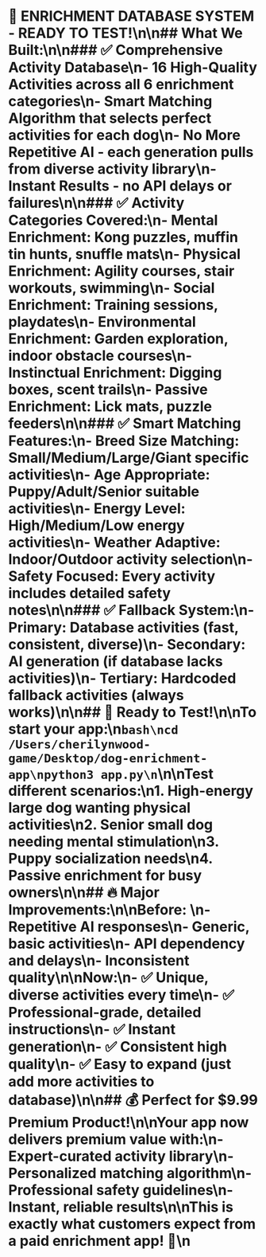 # 🎉 ENRICHMENT DATABASE SYSTEM - READY TO TEST!\n\n## What We Built:\n\n### ✅ Comprehensive Activity Database\n- **16 High-Quality Activities** across all 6 enrichment categories\n- **Smart Matching Algorithm** that selects perfect activities for each dog\n- **No More Repetitive AI** - each generation pulls from diverse activity library\n- **Instant Results** - no API delays or failures\n\n### ✅ Activity Categories Covered:\n- **Mental Enrichment**: Kong puzzles, muffin tin hunts, snuffle mats\n- **Physical Enrichment**: Agility courses, stair workouts, swimming\n- **Social Enrichment**: Training sessions, playdates\n- **Environmental Enrichment**: Garden exploration, indoor obstacle courses\n- **Instinctual Enrichment**: Digging boxes, scent trails\n- **Passive Enrichment**: Lick mats, puzzle feeders\n\n### ✅ Smart Matching Features:\n- **Breed Size Matching**: Small/Medium/Large/Giant specific activities\n- **Age Appropriate**: Puppy/Adult/Senior suitable activities\n- **Energy Level**: High/Medium/Low energy activities\n- **Weather Adaptive**: Indoor/Outdoor activity selection\n- **Safety Focused**: Every activity includes detailed safety notes\n\n### ✅ Fallback System:\n- **Primary**: Database activities (fast, consistent, diverse)\n- **Secondary**: AI generation (if database lacks activities)\n- **Tertiary**: Hardcoded fallback activities (always works)\n\n## 🚀 Ready to Test!\n\n**To start your app:**\n```bash\ncd /Users/cherilynwood-game/Desktop/dog-enrichment-app\npython3 app.py\n```\n\n**Test different scenarios:**\n1. High-energy large dog wanting physical activities\n2. Senior small dog needing mental stimulation\n3. Puppy socialization needs\n4. Passive enrichment for busy owners\n\n## 🔥 Major Improvements:\n\n**Before**: \n- Repetitive AI responses\n- Generic, basic activities\n- API dependency and delays\n- Inconsistent quality\n\n**Now**:\n- ✅ Unique, diverse activities every time\n- ✅ Professional-grade, detailed instructions\n- ✅ Instant generation\n- ✅ Consistent high quality\n- ✅ Easy to expand (just add more activities to database)\n\n## 💰 Perfect for $9.99 Premium Product!\n\nYour app now delivers premium value with:\n- Expert-curated activity library\n- Personalized matching algorithm\n- Professional safety guidelines\n- Instant, reliable results\n\nThis is exactly what customers expect from a paid enrichment app! 🎯\n